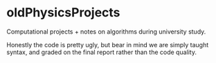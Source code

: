 # oldPhysicsProjects
Computational projects + notes on algorithms during university study.

Honestly the code is pretty ugly, but bear in mind we are simply taught syntax, and graded on the final report rather than the code quality.
